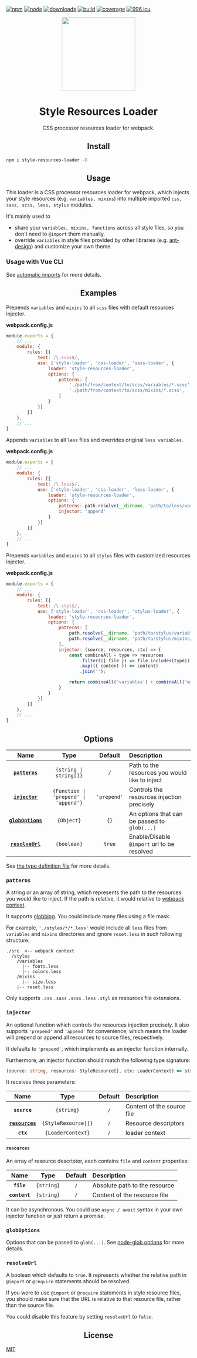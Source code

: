 [![npm][npm]][npm-url]
[![node][node]][node-url]
[![downloads][downloads]][downloads-url]
[![build][build]][build-url]
[![coverage][coverage]][coverage-url]
[![996.icu][996.icu]][996.icu-url]

<div align="center">
  <a href="https://github.com/webpack/webpack">
    <img
        width="200"
        height="200"
        src="https://webpack.js.org/assets/icon-square-big.svg"
    >
  </a>
  <h1>Style Resources Loader</h1>
  <p>CSS processor resources loader for webpack.</p>
</div>


<h2 align="center">Install</h2>

```bash
npm i style-resources-loader -D
```

<h2 align="center">Usage</h2>

This loader is a CSS processor resources loader for webpack, which injects your style resources (e.g. `variables, mixins`) into multiple imported `css, sass, scss, less, stylus` modules.

It's mainly used to
 - share your `variables, mixins, functions` across all style files, so you don't need to `@import` them manually.
 - override `variables` in style files provided by other libraries (e.g. [ant-design](https://github.com/ant-design/ant-design)) and customize your own theme.

### Usage with Vue CLI

See [automatic imports](https://cli.vuejs.org/guide/css.html#automatic-imports) for more details.

<h2 align="center">Examples</h2>

Prepends `variables` and `mixins` to all `scss` files with default resources injector.

**webpack.config.js**
``` js
module.exports = {
    // ...
    module: {
        rules: [{
            test: /\.scss$/,
            use: ['style-loader', 'css-loader', 'sass-loader', {
                loader: 'style-resources-loader',
                options: {
                    patterns: [
                        './path/from/context/to/scss/variables/*.scss',
                        './path/from/context/to/scss/mixins/*.scss',
                    ]
                }
            }]
        }]
    },
    // ...
}
```

Appends `variables` to all `less` files and overrides original `less variables`.

**webpack.config.js**
```js
module.exports = {
    // ...
    module: {
        rules: [{
            test: /\.less$/,
            use: ['style-loader', 'css-loader', 'less-loader', {
                loader: 'style-resources-loader',
                options: {
                    patterns: path.resolve(__dirname, 'path/to/less/variables/*.less'),
                    injector: 'append'
                }
            }]
        }]
    },
    // ...
}
```

Prepends `variables` and `mixins` to all `stylus` files with customized resources injector.

**webpack.config.js**
``` js
module.exports = {
    // ...
    module: {
        rules: [{
            test: /\.styl$/,
            use: ['style-loader', 'css-loader', 'stylus-loader', {
                loader: 'style-resources-loader',
                options: {
                    patterns: [
                        path.resolve(__dirname, 'path/to/stylus/variables/*.styl'),
                        path.resolve(__dirname, 'path/to/stylus/mixins/*.styl')
                    ],
                    injector: (source, resources, ctx) => {
                        const combineAll = type => resources
                            .filter(({ file }) => file.includes(type))
                            .map(({ content }) => content)
                            .join('');

                        return combineAll('variables') + combineAll('mixins') + source;
                    }
                }
            }]
        }]
    },
    // ...
}
```

<h2 align="center">Options</h2>

|Name|Type|Default|Description|
|:--:|:--:|:-----:|:----------|
|**[`patterns`](#patterns)**|`{string \| string[]}`|`/`|Path to the resources you would like to inject|
|**[`injector`](#injector)**|`{Function \| 'prepend' \| 'append'}`|`'prepend'`|Controls the resources injection precisely|
|**[`globOptions`](#globoptions)**|`{Object}`|`{}`|An options that can be passed to `glob(...)`|
|**[`resolveUrl`](#resolveurl)**|`{boolean}`|`true`|Enable/Disable `@import` url to be resolved|

See [the type definition file](https://github.com/yenshih/style-resources-loader/blob/master/src/types.ts) for more details.

### `patterns`

A string or an array of string, which represents the path to the resources you would like to inject. If the path is relative, it would relative to [webpack context](https://webpack.js.org/configuration/entry-context/).

It supports [globbing](https://github.com/isaacs/node-glob). You could include many files using a file mask.

For example, `'./styles/*/*.less'` would include all `less` files from `variables` and `mixins` directories and ignore `reset.less` in such following structure.

```
./src  <-- webpack context
  /styles
    /variables
      |-- fonts.less
      |-- colors.less
    /mixins
      |-- size.less
    |-- reset.less
```

Only supports `.css` `.sass` `.scss` `.less` `.styl` as resources file extensions.

### `injector`

An optional function which controls the resources injection precisely. It also supports `'prepend'` and `'append'` for convenience, which means the loader will prepend or append all resources to source files, respectively.

It defaults to `'prepend'`, which implements as an injector function internally.

Furthermore, an injector function should match the following type signature:

```ts
(source: string, resources: StyleResource[], ctx: LoaderContext) => string | Promise<string>
```

It receives three parameters:

|Name|Type|Default|Description|
|:--:|:--:|:-----:|:----------|
|**`source`**|`{string}`|`/`|Content of the source file|
|**[`resources`](#resources)**|`{StyleResource[]}`|`/`|Resource descriptors|
|**`ctx`**|`{LoaderContext}`|`/`|loader context|

#### `resources`

An array of resource descriptor, each contains `file` and `content` properties:

|Name|Type|Default|Description|
|:--:|:--:|:-----:|:----------|
|**`file`**|`{string}`|`/`|Absolute path to the resource|
|**`content`**|`{string}`|`/`|Content of the resource file|

It can be asynchronous. You could use `async / await` syntax in your own injector function or just return a promise.

### `globOptions`

Options that can be passed to `glob(...)`. See [node-glob options](https://github.com/isaacs/node-glob#options) for more details.

### `resolveUrl`

A boolean which defaults to `true`. It represents whether the relative path in `@import` or `@require` statements should be resolved.

If you were to use `@import` or `@require` statements in style resource files, you should make sure that the URL is relative to that resource file, rather than the source file.

You could disable this feature by setting `resolveUrl` to `false`.

<h2 align="center">License</h2>

[MIT](http://www.opensource.org/licenses/mit-license.php)

[npm]: https://img.shields.io/npm/v/style-resources-loader.svg?style=flat-square
[npm-url]: https://www.npmjs.com/package/style-resources-loader
[node]: https://img.shields.io/node/v/style-resources-loader.svg
[node-url]: https://nodejs.org
[downloads]: https://img.shields.io/npm/dm/style-resources-loader.svg?style=flat-square
[downloads-url]: https://www.npmjs.com/package/style-resources-loader
[build]: https://img.shields.io/travis/yenshih/style-resources-loader/master.svg?style=flat-square
[build-url]: https://travis-ci.org/yenshih/style-resources-loader
[coverage]: https://img.shields.io/coveralls/yenshih/style-resources-loader/master.svg?style=flat
[coverage-url]: https://coveralls.io/github/yenshih/style-resources-loader?branch=master
[996.icu]: https://img.shields.io/badge/link-996.icu-%23FF4D5B.svg?style=flat-square
[996.icu-url]: https://996.icu/#/en_US
